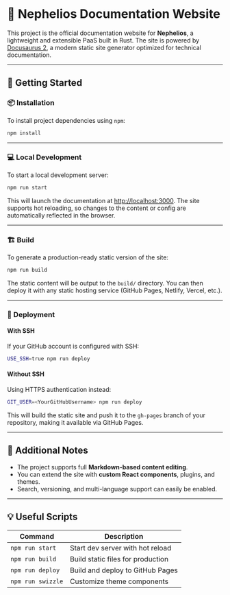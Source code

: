 # 📘 Nephelios Documentation Website

This project is the official documentation website for **Nephelios**, a lightweight and extensible PaaS built in Rust. The site is powered by [Docusaurus 2](https://docusaurus.io/), a modern static site generator optimized for technical documentation.

---

## 🚀 Getting Started

### 📦 Installation

To install project dependencies using `npm`:

```bash
npm install
```

---

### 💻 Local Development

To start a local development server:

```bash
npm run start
```

This will launch the documentation at [http://localhost:3000](http://localhost:3000). The site supports hot reloading, so changes to the content or config are automatically reflected in the browser.

---

### 🏗️ Build

To generate a production-ready static version of the site:

```bash
npm run build
```

The static content will be output to the `build/` directory. You can then deploy it with any static hosting service (GitHub Pages, Netlify, Vercel, etc.).

---

### 🚢 Deployment

#### With SSH

If your GitHub account is configured with SSH:

```bash
USE_SSH=true npm run deploy
```

#### Without SSH

Using HTTPS authentication instead:

```bash
GIT_USER=<YourGitHubUsername> npm run deploy
```

This will build the static site and push it to the `gh-pages` branch of your repository, making it available via GitHub Pages.

---

## 📄 Additional Notes

- The project supports full **Markdown-based content editing**.
- You can extend the site with **custom React components**, plugins, and themes.
- Search, versioning, and multi-language support can easily be enabled.

---

## 💡 Useful Scripts

| Command           | Description                       |
| ----------------- | --------------------------------- |
| `npm run start`   | Start dev server with hot reload  |
| `npm run build`   | Build static files for production |
| `npm run deploy`  | Build and deploy to GitHub Pages  |
| `npm run swizzle` | Customize theme components        |
